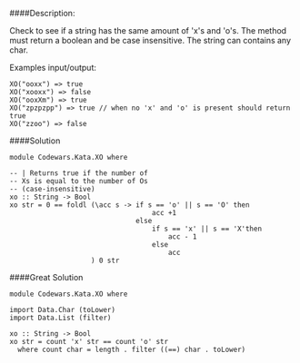 ####Description:

Check to see if a string has the same amount of 'x's and 'o's. The method must return a boolean and be case insensitive. The string can contains any char.

Examples input/output:  

    XO("ooxx") => true
    XO("xooxx") => false
    XO("ooxXm") => true
    XO("zpzpzpp") => true // when no 'x' and 'o' is present should return true
    XO("zzoo") => false

####Solution  

    module Codewars.Kata.XO where

    -- | Returns true if the number of
    -- Xs is equal to the number of Os
    -- (case-insensitive)
    xo :: String -> Bool
    xo str = 0 == foldl (\acc s -> if s == 'o' || s == 'O' then
                                       acc +1
                                   else
                                       if s == 'x' || s == 'X'then
                                           acc - 1
                                       else
                                           acc
                        ) 0 str 



####Great Solution

    module Codewars.Kata.XO where

    import Data.Char (toLower)
    import Data.List (filter)

    xo :: String -> Bool
    xo str = count 'x' str == count 'o' str
      where count char = length . filter ((==) char . toLower)